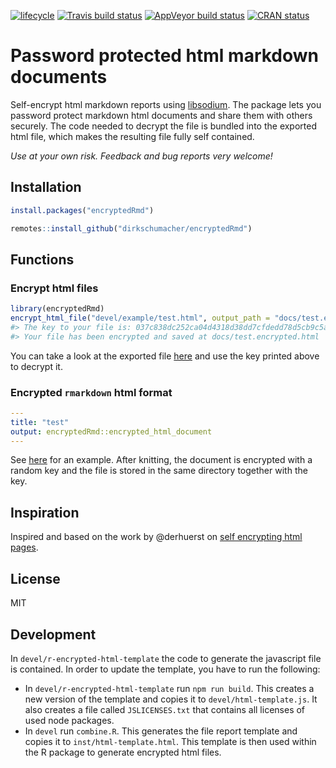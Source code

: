
<!-- README.md is generated from README.Rmd. Please edit that file -->

<!-- badges: start -->

[![lifecycle](https://img.shields.io/badge/lifecycle-experimental-orange.svg)](https://www.tidyverse.org/lifecycle/#experimental)
[![Travis build
status](https://travis-ci.org/dirkschumacher/encryptedRmd.svg?branch=master)](https://travis-ci.org/dirkschumacher/encryptedRmd)
[![AppVeyor build
status](https://ci.appveyor.com/api/projects/status/github/dirkschumacher/encryptedRmd?branch=master&svg=true)](https://ci.appveyor.com/project/dirkschumacher/encryptedRmd)
[![CRAN
status](https://www.r-pkg.org/badges/version/encryptedRmd)](https://CRAN.R-project.org/package=encryptedRmd)
<!-- badges: end -->

# Password protected html markdown documents

Self-encrypt html markdown reports using
[libsodium](https://download.libsodium.org/doc/). The package lets you
password protect markdown html documents and share them with others
securely. The code needed to decrypt the file is bundled into the
exported html file, which makes the resulting file fully self contained.

*Use at your own risk. Feedback and bug reports very welcome\!*

## Installation

``` r
install.packages("encryptedRmd")
```

``` r
remotes::install_github("dirkschumacher/encryptedRmd")
```

## Functions

### Encrypt html files

``` r
library(encryptedRmd)
encrypt_html_file("devel/example/test.html", output_path = "docs/test.encrypted.html")
#> The key to your file is: 037c838dc252ca04d4318d38dd7cfdedd78d5cb9c5af8fcdc1a646243a911bc9
#> Your file has been encrypted and saved at docs/test.encrypted.html
```

You can take a look at the exported file
[here](https://dirkschumacher.github.io/encryptedRmd/test.encrypted.html)
and use the key printed above to decrypt it.

### Encrypted `rmarkdown` html format

``` yml
---
title: "test"
output: encryptedRmd::encrypted_html_document
---
```

See
[here](https://github.com/dirkschumacher/encryptedRmd/tree/master/devel/example)
for an example. After knitting, the document is encrypted with a random
key and the file is stored in the same directory together with the key.

## Inspiration

Inspired and based on the work by @derhuerst on [self encrypting html
pages](https://github.com/derhuerst/self-decrypting-html-page).

## License

MIT

## Development

In `devel/r-encrypted-html-template` the code to generate the javascript
file is contained. In order to update the template, you have to run the
following:

  - In `devel/r-encrypted-html-template` run `npm run build`. This
    creates a new version of the template and copies it to
    `devel/html-template.js`. It also creates a file called
    `JSLICENSES.txt` that contains all licenses of used node packages.
  - In `devel` run `combine.R`. This generates the file report template
    and copies it to `inst/html-template.html`. This template is then
    used within the R package to generate encrypted html files.
